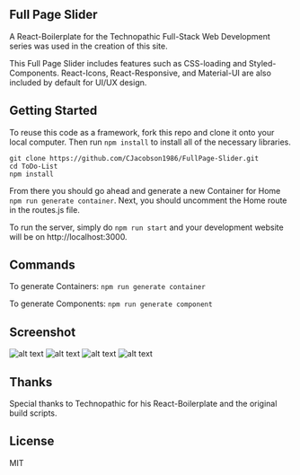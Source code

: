 ## Full Page Slider

A React-Boilerplate for the Technopathic Full-Stack Web Development series was used in the creation of this site.

This Full Page Slider includes features such as CSS-loading and Styled-Components. React-Icons, React-Responsive, and Material-UI are also included by default for UI/UX design.

## Getting Started
To reuse this code as a framework, fork this repo and clone it onto your local computer. Then run `npm install` to install all of the necessary libraries.
```
git clone https://github.com/CJacobson1986/FullPage-Slider.git
cd ToDo-List
npm install
```

From there you should go ahead and generate a new Container for Home `npm run generate container`. Next, you should uncomment the Home route in the routes.js file.

To run the server, simply do `npm run start` and your development website will be on http://localhost:3000.


## Commands
To generate Containers:
`npm run generate container`

To generate Components:
`npm run generate component`

## Screenshot
![alt text](http://h4z.it/Image/6f2704_iderCapture1.PNG "Capture 1")
![alt text](http://h4z.it/Image/4d47df_iderCapture2.PNG "Capture 2")
![alt text](http://h4z.it/Image/b487eb_iderCapture3.PNG "Capture 3")
![alt text](http://h4z.it/Image/a647eb_iderCapture4.PNG "Capture 4")

## Thanks
Special thanks to Technopathic for his React-Boilerplate and the original build scripts.

## License
MIT
